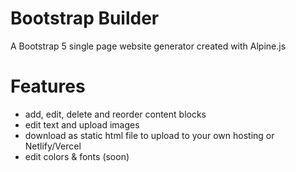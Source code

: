 # Bootstrap Builder

A Bootstrap 5 single page website generator created with Alpine.js

# Features

-   add, edit, delete and reorder content blocks
-   edit text and upload images
-   download as static html file to upload to your own hosting or Netlify/Vercel
-   edit colors & fonts (soon)
